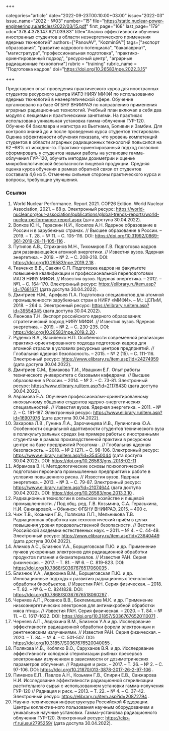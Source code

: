 +++

categories="article"
date="2022-09-23T00:10:00+03:00"
issue="2022-03"
issue_name="2022 - №03"
number="15"
file="https://static.nuclear-power-engineering.ru/articles/2022/03/15.pdf"
first_page="168"
last_page="179"
udc="378.4:378.147:621.039.83"
title="Анализ эффективности обучения иностранных студентов в области неэнергетического применения ядерных технологий"
authors=["PanovAV", "KozminGV"]
tags=["экспорт образования", "развитие кадрового потенциала", "бакалавриат", "магистратура", "профессиональная подготовка", "практико-ориентированный подход", "ресурсный центр", "аграрные радиационные технологии"]
rubric = "training"
rubric_name = "Подготовка кадров"
doi="https://doi.org/10.26583/npe.2022.3.15"

+++

Представлен опыт проведения практического курса для иностранных студентов ресурсного центра ИАТЭ НИЯУ МИФИ по использованию ядерных технологий в неэнергетической сфере. Обучение организовано на базе ФГБНУ ВНИИРАЭ по направлению применения аграрных радиационных технологий. Учебный план включал в себя два модуля с лекциями и практическими занятиями. На практиках использована уникальная установка гамма-облучения ГУР-120. Обучено 64 бакалавра и магистра из Вьетнама, Боливии и Замбии. Для контроля знаний до и после проведения курса студентов тестировали. Оценка эффективности обучения показала, что уровень компетенций студентов в области аграрных радиационных технологий повысился на 62 –98% от исходно-го. Практико-ориентированный подход позволил сформировать у студентов навыки работы на установке гамма-облучения ГУР-120, обучить методам дозиметрии и оценке микробиологической безопасности пищевой продукции. Средняя оценка курса обучения в рамках обратной связи от студентов составила 4,6 из 5. Отмечены сильные стороны практического курса и вопросы, требующие улучшения.

### Ссылки

1. World Nuclear Performance. Report 2021. COP26 Edition. World Nuclear Association, 2021. – 68 p. Электронный ресурс: https://world-nuclear.org/our-association/publications/global-trends-reports/world-nuclea-performance-report.aspx (дата доступа 30.04.2022).
2. Волков Ю.Н., Гераскин Н.И., Косилов А.Н. Ядерное образование в России и в зарубежных странах. // Высшее образование в России. – 2019. – Т. 28. – № 11. – С. 105-116. DOI: https://doi.org/10.31992/0869-361-2019-28-11-105-116 .
3. Путилов А.В., Стриханов М.Н., Тихомиров Г.В. Подготовка кадров для развивающейся атомной энергетики. // Известия вузов. Ядерная энергетика. – 2019. – № 2. – С. 208-218. DOI: https://doi.org/10.26583/npe.2019.2.18 .
4. Ткаченко В.В., Саакян С.П. Подготовка кадров на факультете повышения квалификации и профессиональной переподготовки ИАТЭ НИЯУ МИФИ. // Известия вузов. Ядерная энергетика. – 2012. – №1. – С. 164-170. Электронный ресурс: https://elibrary.ru/item.asp?id=17681671 (дата доступа 30.04.2022).
5. Дмитриев Н.М., Арефьев П.А. Подготовка специалистов для атомной промышленности зарубежных стран в НИЯУ «МИФИ». – М.: ЦСПиМ, 2018. – 264 с. Электронный ресурс: https://elibrary.ru/item.asp?id=39554045 (дата доступа 30.04.2022).
6. Леонова Т.Н. Экспорт российского ядерного образования: стратегический подход НИЯУ МИФИ. // Известия вузов. Ядерная энергетика. – 2019. – № 2. – С. 230-235. DOI: https://doi.org/10.26583/npe.2019.2.20 .
7. Руденко В.А., Василенко Н.П. Особенности современной реализации практико-ориентированного подхода подготовки кадров для атомной отрасли в условиях ресурсных центров предприятий. // Глобальная ядерная безопасность. – 2015. – № 2 (15). – С. 111-116. Электронный ресурс: https://www.elibrary.ru/item.asp?id=24274959 (дата доступа 30.04.2022).
8. Дмитриев С.М., Ермакова Т.И., Ивашкин Е.Г. Опыт работы технического университета с базовыми кафедрами. // Высшее образование в России. – 2014. – № 2. – С. 73-81. Электронный ресурс: https://www.elibrary.ru/item.asp?id=21176430 (дата доступа 30.04.2022).
9. Аврамова Е.А. Обучение профессиональн-ориентированному иноязычному общению студентов ядерно-энергетических специальностей. // Известия вузов. Ядерная энергетика. – 2011. – № 2. – С. 181-187. Электронный ресурс: https://www.elibrary.ru/item.asp?id=16907976 (дата доступа 30.04.2022).
10. Захарова Л.В., Гунина Л.А., Зарочинцева И.В., Лупиногина Ю.А. Особенности социальной адаптивности студентов технического вуза в поликультуральных средах (на примере работы с иностранными студентами в рамках производственной практики в ресурсном центре на базе предприятий Росатома-. // Глобальная ядерная безопасность. – 2018. – № 2 (27). – С. 98-106. Электронный ресурс: https://www.elibrary.ru/item.asp?id=35450044 (дата доступа 30.04.2022). DOI: https://doi.org/10.26583/gns-2018-02-11 .
11. Абрамова В.Н. Методологические основы психологической подготовки персонала промышленных предприятий к работе в условиях повышенного риска. // Известия вузов. Ядерная энергетика. – 2013. – № 3. – С. 79-87. Электронный ресурс: https://www.elibrary.ru/item.asp?id=21074644 (дата доступа 30.04.2022). DOI: https://doi.org/10.26583/npe.2013.3.10 .
12. Радиационные технологии в сельском хозяйстве и пищевой промышленности. / Под общ. ред. Г.В. Козьмина, С.А. Гераськина, Н.И. Санжаровой. – Обнинск: ФГБНУ ВНИИРАЭ, 2015. – 400 с.
13. Чиж Т.В., Козьмин Г.В., Полякова Л.П., Мельникова Т.В. Радиационная обработка как технологический приём в целях повышения уровня продовольственной безопасности. // Вестник Российской академии естественных наук. – 2011. – № 4. – С. 44-49. Электронный ресурс: https://www.elibrary.ru/item.asp?id=23640449 (дата доступа
30.04.2022).
14. Алимов А.С., Близнюк У.А., Борщеговская П.Ю. и др. Применение пучков ускоренных электронов для радиационной обработки продуктов питания и биоматериалов. // Известия РАН. Серия физическая. – 2017. – Т. 81. – № 6. – С. 819-823. DOI: https://doi.org/10.7868/S0367676517060035 .
15. Близнюк У.А., Авдюхина В.М., Борщеговская П.Ю. и др. Инновационные подходы к развитию радиационных технологий обработки биообъектов. // Известия РАН. Серия физическая. – 2018. – Т. 82. – № 6. – С. 824)828. DOI: https://doi.org/10.7868/S0367676518060297 .
16. Черняев А.П., Розанов В.В., Беклемишев М.К. и др. Применение низкоэнергетических электронов для антимикробной обработки мяса птицы. // Известия РАН. Серия физическая. – 2020. – Т. 84. – № 11. – С. 1617-1622. DOI: https://doi.org/10.31857/S0367676520110071 .
17. Черняев А.П., Авдюхина В.М., Близнюк У.А.и др. Исследование эффективности радиационной обработки форели электронным и рентгеновским излучениями. // Известия РАН. Серия физическая. – 2020. – Т. 84. – № 4. – С. 501-507. DOI: https://doi.org/10.31857/S0367676520040055 .
18. Полякова И.В., Кобялко В.О., Саруханов В.Я. и др. Исследование эффективности холодной стерилизации рыбных пресервов электронным излучением в зависимости от дозиметрических параметров облучения. // Радиация и риск. – 2017. – Т. 26. – № 2. – С. 97-106. DOI: https://doi.org/10.21870/013-3878-2017-26-2-97-106 .
19. Пименов Е.П., Павлов А.Н., Козьмин Г.В., Спирин Е.В., Санжарова Н.И. Исследование эффективности радиационной стерилизации растительного сырья с использованием установки гамма-излучения ГУР-120 // Радиация и риск. – 2013. – Т. 22. – № 4. – С. 37-42. Электронный ресурс: https://elibrary.ru/item.asp?id=20872794 .
20. Научно-техническая инфраструктура Российской Федерации. Центры коллектив-ного пользования научным оборудованием и уникальные научные установки. Гамма-установка радиационного облучения ГУР-120. Электронный ресурс: https://ckp-rf.ru/usu/2795259/ (дата доступа 30.04.2022).